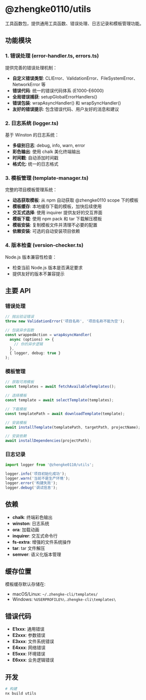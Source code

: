 # @zhengke0110/utils

工具函数包，提供通用工具函数、错误处理、日志记录和模板管理功能。

## 功能模块

### 1. 错误处理 (error-handler.ts, errors.ts)

提供完善的错误处理机制：

- **自定义错误类型**: CLIError、ValidationError、FileSystemError、NetworkError 等
- **错误代码**: 统一的错误代码体系 (E1000-E6000)
- **全局错误捕获**: setupGlobalErrorHandlers()
- **错误包装**: wrapAsyncHandler() 和 wrapSyncHandler()
- **友好的错误提示**: 包含错误代码、用户友好的消息和建议

### 2. 日志系统 (logger.ts)

基于 Winston 的日志系统：

- **多级别日志**: debug, info, warn, error
- **彩色输出**: 使用 chalk 美化终端输出
- **时间戳**: 自动添加时间戳
- **格式化**: 统一的日志格式

### 3. 模板管理 (template-manager.ts)

完整的项目模板管理系统：

- **动态获取模板**: 从 npm 自动获取 @zhengke0110 scope 下的模板
- **模板缓存**: 本地缓存下载的模板，加快后续使用
- **交互式选择**: 使用 inquirer 提供友好的交互界面
- **模板下载**: 使用 npm pack 和 tar 下载解压模板
- **模板安装**: 复制模板文件并清理不必要的配置
- **依赖安装**: 可选的自动安装项目依赖

### 4. 版本检查 (version-checker.ts)

Node.js 版本兼容性检查：

- 检查当前 Node.js 版本是否满足要求
- 提供友好的版本不兼容提示

## 主要 API

### 错误处理

```typescript
// 抛出验证错误
throw new ValidationError('项目名称', '项目名称不能为空');

// 包装异步函数
const wrappedAction = wrapAsyncHandler(
  async (options) => {
    // 你的异步逻辑
  },
  { logger, debug: true }
);
```

### 模板管理

```typescript
// 获取可用模板
const templates = await fetchAvailableTemplates();

// 选择模板
const template = await selectTemplate(templates);

// 下载模板
const templatePath = await downloadTemplate(template);

// 安装模板
await installTemplate(templatePath, targetPath, projectName);

// 安装依赖
await installDependencies(projectPath);
```

### 日志记录

```typescript
import logger from '@zhengke0110/utils';

logger.info('项目初始化成功');
logger.warn('当前不是生产环境');
logger.error('构建失败');
logger.debug('调试信息');
```

## 依赖

- **chalk**: 终端彩色输出
- **winston**: 日志系统
- **ora**: 加载动画
- **inquirer**: 交互式命令行
- **fs-extra**: 增强的文件系统操作
- **tar**: tar 文件解压
- **semver**: 语义化版本管理

## 缓存位置

模板缓存默认存储在:

- macOS/Linux: `~/.zhengke-cli/templates/`
- Windows: `%USERPROFILE%\.zhengke-cli\templates\`

## 错误代码

- **E1xxx**: 通用错误
- **E2xxx**: 参数错误
- **E3xxx**: 文件系统错误
- **E4xxx**: 网络错误
- **E5xxx**: 环境错误
- **E6xxx**: 业务逻辑错误

## 开发

```bash
# 构建
nx build utils
```
